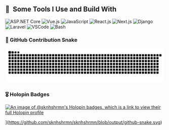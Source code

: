 <h2> 🚀 &nbsp;Some Tools I Use and Build With</h2>
<p align="left">
  <img src="https://cdn.jsdelivr.net/gh/devicons/devicon@latest/icons/dotnetcore/dotnetcore-original.svg" alt="ASP.NET Core" width="45" height="45"/>
  <img src="https://cdn.jsdelivr.net/gh/devicons/devicon@latest/icons/vuejs/vuejs-original.svg" alt="Vue.js" width="45" height="45"/>
  <img src="https://cdn.jsdelivr.net/gh/devicons/devicon@latest/icons/javascript/javascript-original.svg" alt="JavaScript" width="45" height="45"/>
  <img src="https://cdn.jsdelivr.net/gh/devicons/devicon@latest/icons/react/react-original.svg" alt="React.js" width="45" height="45"/>
  <img src="https://cdn.jsdelivr.net/gh/devicons/devicon@latest/icons/nextjs/nextjs-original.svg" alt="Next.js" width="45" height="45"/>
  <img src="https://cdn.jsdelivr.net/gh/devicons/devicon@latest/icons/django/django-plain.svg" alt="Django" width="45" height="45"/>
  <img src="https://cdn.jsdelivr.net/gh/devicons/devicon@latest/icons/laravel/laravel-original.svg" alt="Laravel" width="45" height="45"/>
  <img src="https://cdn.jsdelivr.net/gh/devicons/devicon@latest/icons/vscode/vscode-original.svg" alt="VSCode" width="45" height="45"/>
  <img src="https://cdn.jsdelivr.net/gh/devicons/devicon@latest/icons/bash/bash-original.svg" alt="Bash" width="45" height="45"/>
</p>

### 🐍 GitHub Contribution Snake
<p align="center">
  <img src="https://github.com/sknhshrmn/sknhshrmn/blob/output/github-snake.svg"/>
</p>

### 🎖️ Holopin Badges
[![An image of @sknhshrmn's Holopin badges, which is a link to view their full Holopin profile](https://holopin.me/sknhshrmn)](https://holopin.io/@sknhshrmn)

](https://github.com/sknhshrmn/sknhshrmn/blob/output/github-snake.svg)

